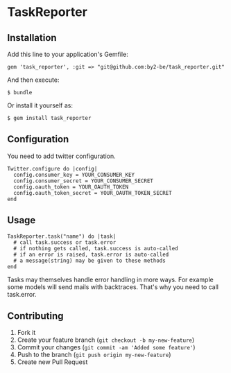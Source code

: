 # TaskReporter

## Installation

Add this line to your application's Gemfile:

    gem 'task_reporter', :git => "git@github.com:by2-be/task_reporter.git"

And then execute:

    $ bundle

Or install it yourself as:

    $ gem install task_reporter

## Configuration

You need to add twitter configuration.

    Twitter.configure do |config|
      config.consumer_key = YOUR_CONSUMER_KEY
      config.consumer_secret = YOUR_CONSUMER_SECRET
      config.oauth_token = YOUR_OAUTH_TOKEN
      config.oauth_token_secret = YOUR_OAUTH_TOKEN_SECRET
    end

## Usage

    TaskReporter.task("name") do |task|
      # call task.success or task.error
      # if nothing gets called, task.success is auto-called
      # if an error is raised, task.error is auto-called
      # a message(string) may be given to these methods
    end

Tasks may themselves handle error handling in more ways. For example some 
models will send mails with backtraces. That's why you need to call task.error.

## Contributing

1. Fork it
2. Create your feature branch (`git checkout -b my-new-feature`)
3. Commit your changes (`git commit -am 'Added some feature'`)
4. Push to the branch (`git push origin my-new-feature`)
5. Create new Pull Request
